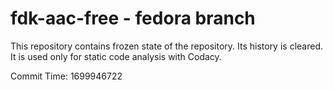 # fdk-aac-free - fedora branch

This repository contains frozen state of the repository.
Its history is cleared. It is used only for static code
analysis with Codacy.

Commit Time: 1699946722